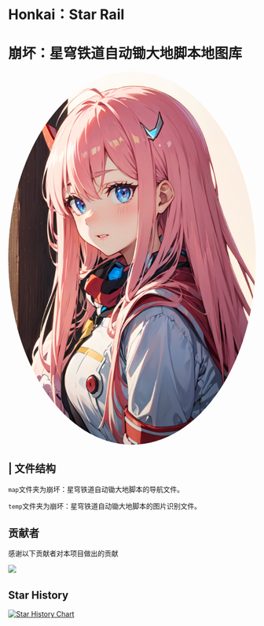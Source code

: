 # Honkai：Star Rail
# 崩坏：星穹铁道自动锄大地脚本地图库
<img alt="LOGO" src="./temp/love!.png" style="border-radius:50%">


## | 文件结构
`map`文件夹为崩坏：星穹铁道自动锄大地脚本的导航文件。

`temp`文件夹为崩坏：星穹铁道自动锄大地脚本的图片识别文件。

## 贡献者

感谢以下贡献者对本项目做出的贡献

<a href="https://github.com/Starry-Wind/Honkai-Star-Rail/graphs/contributors">
  <img src="https://contrib.rocks/image?repo=Starry-Wind/Honkai-Star-Rail" />

</a>

## Star History

[![Star History Chart](https://api.star-history.com/svg?repos=Starry-Wind/Honkai-Star-Rail&type=Date)](https://star-history.com/#Starry-Wind/Honkai-Star-Rail&Date)
